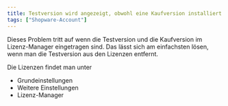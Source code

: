 ```yaml
---
title: Testversion wird angezeigt, obwohl eine Kaufversion installiert wurde
tags: ["Shopware-Account"]
---
```


Dieses Problem tritt auf wenn die Testversion und die Kaufversion im Lizenz-Manager eingetragen sind.
Das lässt sich am einfachsten lösen, wenn man die Testversion aus den Lizenzen entfernt.

Die Lizenzen findet man unter

- Grundeinstellungen
- Weitere Einstellungen
- Lizenz-Manager
